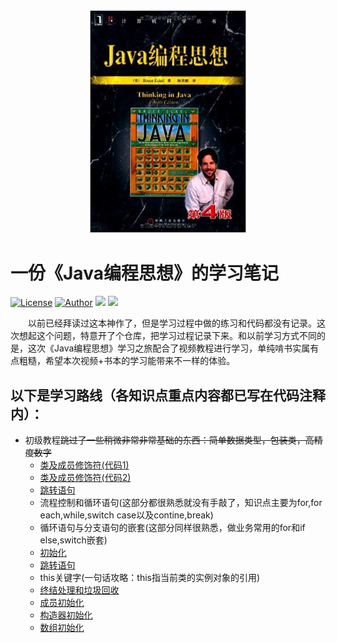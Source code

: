 <div align='center'><img src='https://github.com/theanswer910725/ThinkingInJava/blob/master/resources/timg.jpg' width='250' /></div>

# 一份《Java编程思想》的学习笔记


[![License](https://img.shields.io/badge/license-MIT-green.svg)](https://github.com/theanswer910725/ThinkingInJava/blob/master/LICENSE)
[![Author](https://img.shields.io/badge/author-Lin%E3%80%82-blue.svg)](https://github.com/theanswer910725)
![](https://img.shields.io/badge/language-Java-orange.svg)
![](https://img.shields.io/badge/version-v1.0.4--20190722-yellow.svg)


　　以前已经拜读过这本神作了，但是学习过程中做的练习和代码都没有记录。这次想起这个问题，特意开了个仓库，把学习过程记录下来。和以前学习方式不同的是，这次《Java编程思想》学习之旅配合了视频教程进行学习，单纯啃书实属有点粗糙，希望本次视频+书本的学习能带来不一样的体验。
  
## 以下是学习路线（各知识点重点内容都已写在代码注释内）：
  
  + 初级教程<s>跳过了一些稍微非常非常基础的东西：简单数据类型，包装类，高精度数字</s>
    + [类及成员修饰符(代码1)](https://github.com/theanswer910725/ThinkingInJava/tree/master/src/com/lin/protectedTest)
    + [类及成员修饰符(代码2)](https://github.com/theanswer910725/ThinkingInJava/tree/master/src/com/lin/protectedTest1)
    + [跳转语句](https://github.com/theanswer910725/ThinkingInJava/blob/master/src/com/lin/loopTest)
    + 流程控制和循环语句(这部分都很熟悉就没有手敲了，知识点主要为for,for each,while,switch case以及contine,break)
    + 循环语句与分支语句的嵌套(这部分同样很熟悉，做业务常用的for和if else,switch嵌套)    
    + [初始化](https://github.com/theanswer910725/ThinkingInJava/tree/master/src/com/lin/initialValueTest)
    + [跳转语句](https://github.com/theanswer910725/ThinkingInJava/blob/master/src/com/lin/initialValueTest)
    + this关键字(一句话攻略：this指当前类的实例对象的引用)
    + [终结处理和垃圾回收](https://github.com/theanswer910725/ThinkingInJava/tree/master/src/com/lin/finalizeTest)
    + [成员初始化](https://github.com/theanswer910725/ThinkingInJava/tree/master/src/com/lin/initialValueTest)
    + [构造器初始化](https://github.com/theanswer910725/ThinkingInJava/blob/master/src/com/lin/orderOfInitializationTest)
    + [数组初始化](https://github.com/theanswer910725/ThinkingInJava/tree/master/src/com/lin/arrayTest)
